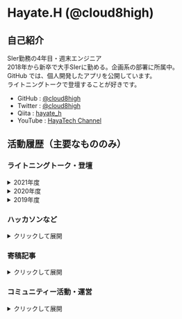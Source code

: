 # Hayate.H (@cloud8high)

## 自己紹介
SIer勤務の4年目・週末エンジニア  
2018年から新卒で大手SIerに勤める。企画系の部署に所属中。  
GitHub では、個人開発したアプリを公開しています。  
ライトニングトークで登壇することが好きです。

- GitHub : [@cloud8high](https://github.com/cloud8high)
- Twitter : [@cloud8high](https://twitter.com/cloud8high)
- Qiita : [hayate_h](https://qiita.com/hayate_h)
- YouTube : [HayaTech Channel](https://www.youtube.com/channel/UCkWKe-aNQH3ALygSnt81VPw)

## 活動履歴（主要なもののみ）
### ライトニングトーク・登壇
<details>
<summary>2021年度</summary>

#### 2021年5月28日　［社内］ライトニングトーク大会 （5分登壇）
- タイトル：全人類歓喜！『恋愛相談SNS』作りました
- 発表内容：Vue.js と AWS Amplify を使って、恋愛相談SNS を作った。という話。
- 使用技術：Vue.js, AWS Amplify
- 開催概要：準備中
- 資料公開：準備中

</details>

<details>
<summary>2020年度</summary>

#### 2021年3月9日　［社内］クラウド勉強会 #15 （15分登壇）
- タイトル：AWS ANGEL Dojo Season2 参加報告
- 発表内容：2020年6月～9月にかけて参加をした、[AWS ANGEL Dojo](https://aws.amazon.com/jp/blogs/psa/angel-dojo-season2-2020/) についての報告
- 使用技術：Vue.js, AWS Amplify, 他AWSサービス多数
- 開催概要：https://blog.usize-tech.com/sctc15-report/
- 資料公開：[Speaker Deck](https://speakerdeck.com/techharmony/angel-dojo-season2-bao-gao-hui)

#### 2020年10月1日　［社内］クラウド勉強会 #13 （5分登壇）
- タイトル：AWS Lambda の execution context が奥深い件
- 発表内容：（タイトル通り）
- 使用技術：AWS Lambda, Python
- 開催概要：無し
- 資料公開：無し

#### 2020年8月28日　［社外］AWS 主催イベント（ANGEL Dojo LT） （5分登壇）
- タイトル：にんじん作戦で組織を動かす！
- 発表内容：所属組織を「にんじん」で動かす活動をしました。という話
- 使用技術：AWS Lambda, Python
- 開催概要：無し（ANGEL Dojo 自体は[こちら](https://aws.amazon.com/jp/blogs/psa/angel-dojo-season2-2020/)）
- 資料公開：無し

#### 2020年7月13日　［社内］クラウド勉強会 #12 （5分登壇）
- タイトル：AWS Chalice を使って RESTful API を3分でデプロイする（ライブコーディング）
- 発表内容：AWS Chalice という Python のフレームワークを利用すると、Lambda のデプロイが簡単です。という話をライブコーディングを交えて紹介
- 使用技術：AWS Chalice, Lambda, Python
- 開催概要：無し
- 資料公開：無し

</details>

<details>
<summary>2019年度</summary>

#### 2019年11月23日　［社外］SORACOM UG Explorer 2019 （5分登壇）
- タイトル：【速報】俺氏、モテキ到来www
- 発表内容：今世紀最大の発明！ 押すとモテキが来るスイッチ、「モテモテスイッチ」を開発しました。
- 使用技術：AmazonConnect, AWS-IoT, Lambda, SORACOM LTE-M Button, Python
- 開催概要：https://explorer2019.soracom-ug.jp/
- 資料公開：[Speaker Deck](https://speakerdeck.com/hayate_h/su-bao-an-shi-motekidao-lai-www-number-soracom-ug-number-explorer2019)
- 補足情報：一つ下の「IoTLT」と概ね同じ内容。IoTLTを聞いていた方から紹介を受けて登壇。

#### 2019年10月15日　［社外］IoTLT vol.56 （5分登壇）
- タイトル：【速報】俺氏、モテキ到来www
- 発表内容：今世紀最大の発明！ 押すとモテキが来るスイッチ、「モテモテスイッチ」を開発しました。
- 使用技術：AmazonConnect, AWS-IoT, Lambda, SORACOM LTE-M Button, Python
- 開催概要：https://iotlt.connpass.com/event/145925/
- 資料公開：[Speaker Deck](https://speakerdeck.com/hayate_h/su-bao-an-shi-motekidao-lai-www-number-iotlt)
- 補足情報：一つ下の「社内LT大会」と概ね同じ内容。社内LTを聞いていた方から紹介を受けて登壇。

#### 2019年9月13日　［社内］ライトニングトーク大会 （5分登壇）
- タイトル：【速報】俺氏、モテキ到来www
- 発表内容：今世紀最大の発明！ 押すとモテキが来るスイッチ、「モテモテスイッチ」を開発しました。
- 使用技術：AmazonConnect, AWS-IoT, Lambda, SORACOM LTE-M Button, Python
- 開催概要：https://technomado.jp/tech/6472/
- 資料公開：無し

#### 2019年5月27日　［社内］クラウド勉強会 #9 （5分登壇）
- タイトル：AmazonConnectで○○を作る
- 発表内容：片思いの相手に、機械音声で告白できるサービスを作りました。
- 使用技術：AmazonConnect, Lambda, DynamoDB, Python
- 開催概要：無し
- 資料公開：無し

</details>


### ハッカソンなど
<details>
<summary>クリックして展開</summary>

#### 2020年6月～9月　AWS ANGEL Dojo Season2 @オンライン
- タイトル：休日の予定提案アプリ「StanBee」
- 作った物：ユーザーに最適のおでかけスポットを提案してくれるWEBアプリを作成。「ANGEL賞」「ベストアーキテクチャ賞」を受賞
- 使用技術：Vue.js, AWS Amplify, 他AWSサービス多数
- 開催概要：https://aws.amazon.com/jp/blogs/psa/angel-dojo-season2-2020/
- 報告記事：[AWS builders.flash](https://aws.amazon.com/jp/builders-flash/202101/learning-from-angel-dojo/?awsf.filter-name=*all) に寄稿

#### 2019年7月19日, 20日　社内ハッカソン@大阪
- タイトル：結果にコミットする。「DIZAP」
- 作った物：スマートグラスが食品の摂取カロリーを判定し、Google Home がそのカロリーを消費するトレーニングメニューを教えてくれる。MESHを腰につけてスクワットすると、スマートグラスにスクワット回数がカウントされる。というシステム。「テクテク賞」を受賞。  
- 使用技術：MOVERIO（スマートグラス）, Google Home（スマートスピーカー）, MESH（IoTセンサー）, Firebase（ホスティングサービス）
- 開催概要：https://technomado.jp/tech/6470/

#### 2018年10月26日, 27日　社内ハッカソン@東京
- タイトル：ノンプログラミングでIoT農業！
- 作った物：植物の近くに湿度センサーを置き、湿度が低いと、LINEに「お水が欲しい」と通知が飛ぶ。加えてトイドローンが水をやりに飛ぶ。というシステム。「準優勝」を受賞。
- 使用技術：MESH（IoTセンサー）, TELLO（トイドローン）, CELF（RPA）, LINE Notify
- 開催概要：公開ページ無し  
</details>

### 寄稿記事
<details>
<summary>クリックして展開</summary>

#### AWS builders.flash
- 2021年2月3日 [ANGEL Dojo を通して、若手エンジニアが学んだこととは ? - builders.flash☆](https://aws.amazon.com/jp/builders-flash/202101/learning-from-angel-dojo/?awsf.filter-name=*all)  
</details>

### コミュニティー活動・運営
<details>
<summary>クリックして展開</summary>

#### SORACOM UG
- [SORACOM UG Explorer 2019](https://explorer2019.soracom-ug.jp/)
    - 運営当日のお手伝いスタッフ
    - 中級ハンズオンのサポートスタッフ

#### なんかつくろうの会
- 社内の技術同好会。もくもく会。月一で活動中。
</details>